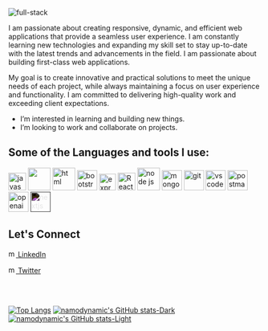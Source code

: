 ![full-stack](https://github.com/namodynamic/namodynamic/assets/126875351/2c82eee6-50f8-4fec-ae80-8a6f52957ade)


 I am passionate about creating responsive, dynamic, and efficient web applications that provide a seamless user experience. I am constantly learning new technologies and expanding my skill set to stay up-to-date with the latest trends and advancements in the field. I am passionate about building first-class web applications.

My goal is to create innovative and practical solutions to meet the unique needs of each project, while always maintaining a focus on user experience and functionality. I am committed to delivering high-quality work and exceeding client expectations.
-  I’m interested in learning and building new things.
-  I’m looking to work and  collaborate on projects.

 ## Some of the Languages and tools I use:
<p> <img src="https://cdn.jsdelivr.net/gh/devicons/devicon/icons/javascript/javascript-original.svg" alt="javascript" width="35" height="35" />
<img src="https://cdn.jsdelivr.net/gh/devicons/devicon/icons/css3/css3-original-wordmark.svg" width="45" height="45"/> 
            <img src="https://cdn.jsdelivr.net/gh/devicons/devicon/icons/html5/html5-original-wordmark.svg" alt="html" width="45" height="45" />
            <img src="https://cdn.jsdelivr.net/gh/devicons/devicon/icons/bootstrap/bootstrap-original.svg" alt="bootstrap" width="40" height="40" /> 
  <img src="https://spng.pngfind.com/pngs/s/136-1363736_express-js-icon-png-transparent-png.png" alt="express js" width="33" height="33"/>
         <img src="https://cdn.jsdelivr.net/gh/devicons/devicon/icons/react/react-original.svg" alt="React js" width="35" height="35" /> 
            <img src="https://cdn.jsdelivr.net/gh/devicons/devicon/icons/nodejs/nodejs-original-wordmark.svg" alt="node js" width="45" height="45"/> 
            <img src="https://cdn.jsdelivr.net/gh/devicons/devicon/icons/mongodb/mongodb-original-wordmark.svg" alt="mongodb" width="40" height="40" /> 
            <img src="https://cdn.jsdelivr.net/gh/devicons/devicon/icons/git/git-original.svg" alt="git" width="40" height="40" /> 
            <img src="https://cdn.jsdelivr.net/gh/devicons/devicon/icons/vscode/vscode-original.svg"  alt="vscode" width="40" height="40" /> 
  <img src="https://encrypted-tbn0.gstatic.com/images?q=tbn:ANd9GcQzfq72yhX9gclHV6ONYE2qi1-1rcVVfr2epm9-C-N4aw&s" alt="postman" width="40" height="40" />
 <img src="https://upload.wikimedia.org/wikipedia/commons/thumb/0/04/ChatGPT_logo.svg/1200px-ChatGPT_logo.svg.png" alt="openai" width="40" height="40"/>
  <img src="https://cdn.jsdelivr.net/gh/devicons/devicon/icons/nextjs/nextjs-original.svg" width="40" height="40" alt="nextjs" style="filter: invert(100%);" />
          
          
          
          
</p>


## Let's Connect
 [<img src="https://cdn.jsdelivr.net/gh/devicons/devicon/icons/linkedin/linkedin-original.svg" alt="me in linkedIn" width="15" height="15" /> LinkedIn](https://www.linkedin.com/in/ekechinnamdi)
 
[<img src="https://cdn.jsdelivr.net/gh/devicons/devicon/icons/twitter/twitter-original.svg" alt="me in twitter" width="15" height="15" /> Twitter](https://twitter.com/namodynamic)




<br/>
<br/>


<p>
 
 
      
 [![Top Langs](https://github-readme-stats.vercel.app/api/top-langs/?username=namodynamic&layout=donut&langs_count=10)](https://github.com/namodynamic/github-readme-stats) 
[![namodynamic's GitHub stats-Dark](https://github-readme-stats.vercel.app/api?username=namodynamic&show_icons=true&line_height=22&theme=dark#gh-dark-mode-only)](https://github.com/namodynamic/github-readme-stats#gh-dark-mode-only)
[![namodynamic's GitHub stats-Light](https://github-readme-stats.vercel.app/api?username=namodynamic&show_icons=true&line_height=22&theme=default#gh-light-mode-only)](https://github.com/namodynamic/github-readme-stats#gh-light-mode-only)
</p>




<!---<a href="https://github.com/namodynamic/MERN-Ecomm-admin">
  <img align="center" src="https://github-readme-stats.vercel.app/api/pin/?username=namodynamic&repo=MERN-Ecomm-admin" />
</a> --->



<!---
namodynamic/namodynamic is a ✨ special ✨ repository because its `README.md` (this file) appears on your GitHub profile.
You can click the Preview link to take a look at your changes.
--->
